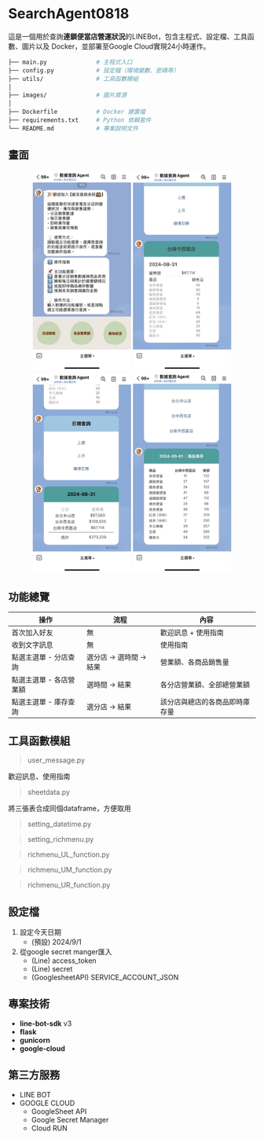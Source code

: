# SearchAgent0818

這是一個用於查詢**連鎖便當店營運狀況**的LINEBot，包含主程式、設定檔、工具函數、圖片以及 Docker，並部署至Google Cloud實現24小時運作。

```bash
├── main.py              # 主程式入口
├── config.py            # 設定檔（環境變數、密碼等）
├── utils/               # 工具函數模組
│              
├── images/              # 圖片資源
│ 
├── Dockerfile           # Docker 建置檔
├── requirements.txt     # Python 依賴套件
└── README.md            # 專案說明文件
```

## 畫面
<p align="center">
  <img src="Demo01.jpg" alt="專案封面圖" width="200">
  <img src="Demo02.jpg" alt="專案封面圖" width="200">
  <img src="Demo03.jpg" alt="專案封面圖" width="200">
  <img src="Demo04.jpg" alt="專案封面圖" width="200">
</p>

## 功能總覽

|操作|流程|內容| 
|------------|----------|--------|
|首次加入好友|無|歡迎訊息 + 使用指南|  
|收到文字訊息|無|使用指南|  
|點選主選單  - 分店查詢 |選分店 -> 選時間 -> 結果|營業額、各商品銷售量|
|點選主選單  - 各店營業額 |選時間 -> 結果|各分店營業額、全部總營業額|
|點選主選單  - 庫存查詢 |選分店 -> 結果|該分店與總店的各商品即時庫存量|

## 工具函數模組
> user_message.py

歡迎訊息、使用指南
> sheetdata.py

將三張表合成同個dataframe，方便取用
> setting_datetime.py

> setting_richmenu.py

> richmenu_UL_function.py

> richmenu_UM_function.py

> richmenu_UR_function.py


## 設定檔
1. 設定今天日期  
   - (預設) 2024/9/1
2. 從google secret manger匯入  
   - (Line) access_token
   - (Line) secret
   - (GooglesheetAPI) SERVICE_ACCOUNT_JSON

## 專案技術
- **line-bot-sdk** v3
- **flask**
- **gunicorn**
- **google-cloud**

## 第三方服務
- LINE BOT
- GOOGLE CLOUD 
  - GoogleSheet API
  - Google Secret Manager
  - Cloud RUN
